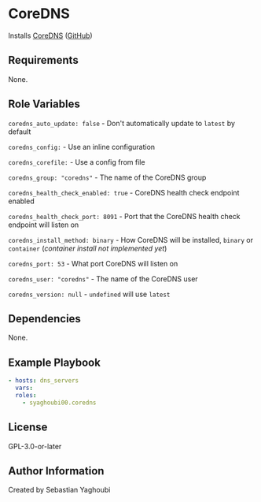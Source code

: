 # CoreDNS

Installs [CoreDNS](https://coredns.io/)
([GitHub](https://github.com/coredns/coredns))

## Requirements

None.

## Role Variables

`coredns_auto_update: false` - Don't automatically update to `latest` by default

`coredns_config:` - Use an inline configuration

`coredns_corefile:` - Use a config from file

`coredns_group: "coredns"` - The name of the CoreDNS group

`coredns_health_check_enabled: true` - CoreDNS health check endpoint enabled

`coredns_health_check_port: 8091` - Port that the CoreDNS health check endpoint
will listen on

`coredns_install_method: binary` - How CoreDNS will be installed, `binary` or
`container` (_container install not implemented yet_)

`coredns_port: 53` - What port CoreDNS will listen on

`coredns_user: "coredns"` - The name of the CoreDNS user

`coredns_version: null` - `undefined` will use `latest`

## Dependencies

None.

## Example Playbook

```yaml
- hosts: dns_servers
  vars:
  roles:
    - syaghoubi00.coredns
```

## License

GPL-3.0-or-later

## Author Information

Created by Sebastian Yaghoubi
